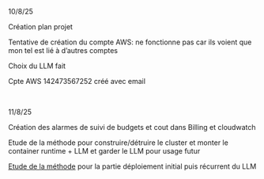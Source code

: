 10/8/25

Création plan projet

Tentative de création du compte AWS: ne fonctionne pas car ils voient que mon tel est lié à d’autres comptes

Choix du LLM fait

Cpte AWS 142473567252 créé avec email 

<br>

11/8/25

Création des alarmes de suivi de budgets et cout dans Billing et cloudwatch

Etude de la méthode pour construire/détruire le cluster et monter le container runtime + LLM et garder le LLM pour usage futur

[Etude de la méthode](https://chatgpt.com/c/6899f8eb-1268-8323-9a7b-da641b504a32 "https://chatgpt.com/c/6899f8eb-1268-8323-9a7b-da641b504a32") pour la partie déploiement initial puis récurrent du LLM

<br>

<br>
